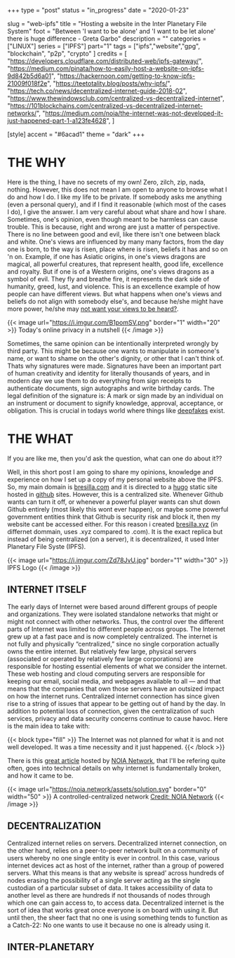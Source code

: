 +++ 
type = "post"
status = "in_progress"
date = "2020-01-23"

slug = "web-ipfs" 
title = "Hosting a website in the Inter Planetary File System"
foot = "Between 'I want to be alone' and 'I want to be let alone' there is huge difference - Greta Garbo"
description = ""
categories = ["LINUX"]
series = ["IPFS"]
part="1"
tags = ["ipfs","website","gpg", "blockchain", "p2p", "crypto" ]
credits = [
    "https://developers.cloudflare.com/distributed-web/ipfs-gateway/",
    "https://medium.com/pinata/how-to-easily-host-a-website-on-ipfs-9d842b5d6a01",
    "https://hackernoon.com/getting-to-know-ipfs-21009f018f2e",
    "https://teetotality.blog/posts/why-ipfs/",
    "https://tech.co/news/decentralized-internet-guide-2018-02",
    "https://www.thewindowsclub.com/centralized-vs-decentralized-internet",
    "https://101blockchains.com/centralized-vs-decentralized-internet-networks/",
    "https://medium.com/noia/the-internet-was-not-developed-it-just-happened-part-1-a123fe4628",
]

[style]
    accent = "#6acad1"
    theme = "dark"
+++


# THE WHY

Here is the thing, I have no secrets of my own! Zero, zilch, zip, nada, nothing. However, this does not mean I am open to anyone to browse what I do and how I do. I like my life to be private. If somebody asks me anything (even a personal query), and if I find it reasonable (which most of the cases I do), I give the answer. I am very careful about what share and how I share. Sometimes, one's opinion, even though meant to be harmless can cause trouble. This is because, right and wrong are just a matter of perspective. There is no line between good and evil, like there isn't one between black and white. One's views are influenced by many many factors, from the day one is born, to the way is risen, place where is risen, beliefs it has and so on 'n on. Example, if one has Asiatic origins, in one's views dragons are magical, all powerful creatures, that represent health, good life, excellence and royalty. But if one is of a Western origins, one's views dragons as a symbol of evil. They fly and breathe fire, it represents the dark side of humanity, greed, lust, and violence. This is an excellence example of how people can have different views. But what happens when one's views and beliefs do not align with somebody else's, and because he/she might have more power, he/she may <a href="https://en.wikipedia.org/wiki/2017_block_of_Wikipedia_in_Turkey"> not want your views to be heard?</a>.

{{< image url="https://i.imgur.com/B1pomSV.png" border="1" width="20" >}} Today's online privacy in a nutshell {{< /image >}}

Sometimes, the same opinion can be intentionally interpreted wrongly by third party. This might be because one wants to manipulate in someone's name, or want to shame on the other's dignity, or other that I can't think of. Thats why signatures were made. Signatures have been an important part of human creativity and identity for literally thousands of years, and in modern day we use them to do everything from sign receipts to authenticate documents, sign autographs and write birthday cards. The legal definition of the signature is: A mark or sign made by an individual on an instrument or document to signify knowledge, approval, acceptance, or obligation. This is crucial in todays world where things like <a href="https://faceswap.dev/">deepfakes</a> exist. 


# THE WHAT

If you are like me, then you'd ask the question, what can one do about it??

Well, in this short post I am going to share my opinions, knowledge and experience on how I set up a copy of my personal website above the IPFS. So, my main domain is <a href="https://bresilla.com">bresilla.com</a> and it is directed to a <a href="https://gohugo.io">hugo</a> static site hosted in <a href="https://github.com/bresilla/website">github</a> sites. However, this is a centralized site. Whenever Github wants can turn it off, or whenever a powerful player wants can shut down Github entirely (most likely this wont ever happen), or maybe some powerful government entities think that Github is security risk and block it, then my website cant be accessed either. For this reason i created <a href="https://bresilla.xyz">bresilla.xyz</a> (in differnet dommain, uses .xyz compared to .com). It is the exact replica but instead of being centralized (on a server), it is decentralized, it used Inter Planetary File Syste (IPFS).

{{< image url="https://i.imgur.com/Zd78JvU.jpg" border="1" width="30" >}} IPFS Logo {{< /image >}}

## INTERNET ITSELF
The early days of Internet were based around different groups of people and organizations. They were isolated standalone networks that might or might not connect with other networks. Thus, the control over the different parts of Internet was limited to different people across groups. The Internet grew up at a fast pace and is now completely centralized. The internet is not fully and physically “centralized,” since no single corporation actually owns the entire internet. But relatively few large, physical servers (associated or operated by relatively few large corporations) are responsible for hosting essential elements of what we consider the internet. These web hosting and cloud computing servers are responsible for keeping our email, social media, and webpages available to all — and that means that the companies that own those servers have an outsized impact on how the internet runs. Centralized internet connection has since given rise to a string of issues that appear to be getting out of hand by the day. In addition to potential loss of connection, given the centralization of such services, privacy and data security concerns continue to cause havoc. Here is the main idea to take with:

{{< block type="fill" >}} The Internet was not planned for what it is and not well developed. It was a time necessity and it just happened. {{< /block >}}

There is this <a href="https://medium.com/noia/the-internet-was-not-developed-it-just-happened-part-1-a123fe4628">great article</a> hosted by <a href="https://noia.network/">NOIA Network</a>, that I'll be refering quite often, goes into technical details on why internet is fundamentally broken, and how it came to be.

{{< image url="https://noia.network/assets/solution.svg" border="0" width="50" >}} A controlled-centralized network <a href="https://noia.network">Credit: NOIA Network</a> {{< /image >}}

## DECENTRALIZATION

Centralized internet relies on servers. Decentralized internet connection, on the other hand, relies on a peer-to-peer network built on a community of users whereby no one single entity is ever in control. In this case, various internet devices act as host of the internet, rather than a group of powered servers. What this means is that any website is spread’ across hundreds of nodes erasing the possibility of a single server acting as the single custodian of a particular subset of data. It takes accessibility of data to another level as there are hundreds if not thousands of nodes through which one can gain access to, to access data. Decentralized internet is the sort of idea that works great once everyone is on board with using it. But until then, the sheer fact that no one is using something tends to function as a Catch-22: No one wants to use it because no one is already using it.

## INTER-PLANETARY
